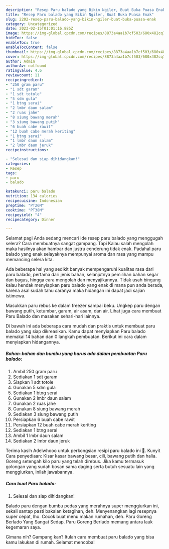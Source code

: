 ```yaml
---
description: "Resep Paru balado yang Bikin Ngiler, Buat Buka Puasa Enak"
title: "Resep Paru balado yang Bikin Ngiler, Buat Buka Puasa Enak"
slug: 2202-resep-paru-balado-yang-bikin-ngiler-buat-buka-puasa-enak
category: Uncategorized
date: 2023-02-15T01:01:16.885Z
image: https://img-global.cpcdn.com/recipes/8873a4aa1b7cf503/680x482cq70/paru-balado-foto-resep-utama.jpg
hideToc: false
enableToc: true
enableTocContent: false
thumbnail: https://img-global.cpcdn.com/recipes/8873a4aa1b7cf503/680x482cq70/paru-balado-foto-resep-utama.jpg
cover: https://img-global.cpcdn.com/recipes/8873a4aa1b7cf503/680x482cq70/paru-balado-foto-resep-utama.jpg
author: Admin
authorAv: notfound
ratingvalue: 4.6
reviewcount: 11
recipeingredient:
- "250 gram paru"
- "1 sdt garam"
- "1 sdt totole"
- "5 sdm gula"
- "1 btng serai"
- "2 lmbr daun salam"
- "2 ruas jahe"
- "8 siung bawang merah"
- "3 siung bawang putih"
- "6 buah cabe rawit"
- "12 buah cabe merah keriting"
- "1 btng serai"
- "1 lmbr daun salam"
- "2 lmbr daun jeruk"
recipeinstructions:

- "Selesai dan siap dihidangkan!"
categories:
- Resep
tags:
- paru
- balado

katakunci: paru balado 
nutrition: 134 calories
recipecuisine: Indonesian
preptime: "PT26M"
cooktime: "PT38M"
recipeyield: "4"
recipecategory: Dinner

---
```



Selamat pagi Anda sedang mencari ide resep paru balado yang menggugah selera? Cara membuatnya sangat gampang. Tapi Kalau salah mengolah maka hasilnya akan hambar dan justru cenderung tidak enak. Padahal paru balado yang enak selayaknya mempunyai aroma dan rasa yang mampu memancing selera kita.


Ada beberapa hal yang sedikit banyak mempengaruhi kualitas rasa dari paru balado, pertama dari jenis bahan, selanjutnya pemilihan bahan segar dan bagus, hingga cara mengolah dan menyajikannya. Tidak usah bingung kalau hendak menyiapkan paru balado yang enak di mana pun anda berada, karena asal sudah tahu caranya maka hidangan ini dapat jadi sajian istimewa.

Masukkan paru rebus ke dalam freezer sampai beku. Ungkep paru dengan bawang putih, ketumbar, garam, air asam, dan air. Lihat juga cara membuat Paru Balado dan masakan sehari-hari lainnya.


Di bawah ini ada beberapa cara mudah dan praktis untuk membuat paru balado yang siap dikreasikan. Kamu dapat menyiapkan Paru balado memakai 14 bahan dan 0 langkah pembuatan. Berikut ini cara dalam menyiapkan hidangannya.

<!--inarticleads1-->

##### Bahan-bahan dan bumbu yang harus ada dalam pembuatan Paru balado:

1. Ambil 250 gram paru
1. Sediakan 1 sdt garam
1. Siapkan 1 sdt totole
1. Gunakan 5 sdm gula
1. Sediakan 1 btng serai
1. Gunakan 2 lmbr daun salam
1. Gunakan 2 ruas jahe
1. Gunakan 8 siung bawang merah
1. Sediakan 3 siung bawang putih
1. Persiapkan 6 buah cabe rawit
1. Persiapkan 12 buah cabe merah keriting
1. Sediakan 1 btng serai
1. Ambil 1 lmbr daun salam
1. Sediakan 2 lmbr daun jeruk


Terima kasih Adelwhooo untuk perkongsian resipi paru balado ini 🙂. Kunyit Cara penyediaan: Kisar kasar bawang besar, cili, bawang putih dan halia. Goreng setengah kilo paru yang telah direbus. Jika kamu termasuk golongan yang sudah bosan sama daging serta butuh sesuatu lain yang menggiurkan, inilah jawabannya. 

<!--inarticleads2-->

##### Cara buat Paru balado:


1. Selesai dan siap dihidangkan!

Balado paru dengan bumbu pedas yang merahnya super menggiurkan ini, sekali santap pasti bakalan ketagihan, deh. Menyenangkan lagi resepnya super cepat, lho. Cocok buat menu makan rumahan, deh. Paru Goreng Berlado Yang Sangat Sedap. Paru Goreng Berlado memang antara lauk kegemaran saya. 

Gimana nih? Gampang kan? Itulah cara membuat paru balado yang bisa kamu lakukan di rumah. Selamat mencoba!
